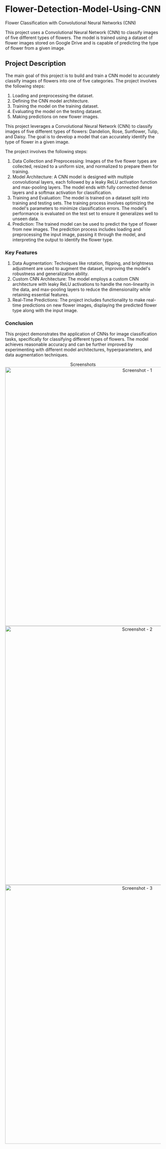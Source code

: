 # Flower-Detection-Model-Using-CNN

Flower Classification with Convolutional Neural Networks (CNN)

This project uses a Convolutional Neural Network (CNN) to classify images of five different types of flowers. The model is trained using a dataset of flower images stored on Google Drive and is capable of predicting the type of flower from a given image.

## Project Description

The main goal of this project is to build and train a CNN model to accurately classify images of flowers into one of five categories. The project involves the following steps:

1. Loading and preprocessing the dataset.
2. Defining the CNN model architecture.
3. Training the model on the training dataset.
4. Evaluating the model on the testing dataset.
5. Making predictions on new flower images.

This project leverages a Convolutional Neural Network (CNN) to classify images of five different types of flowers: Dandelion, Rose, Sunflower, Tulip, and Daisy. The goal is to develop a model that can accurately identify the type of flower in a given image.

The project involves the following steps:

1. Data Collection and Preprocessing: Images of the five flower types are collected, resized to a uniform size, and normalized to prepare them for training.
2. Model Architecture: A CNN model is designed with multiple convolutional layers, each followed by a leaky ReLU activation function and max-pooling layers. The model ends with fully connected dense layers and a softmax activation for classification.
3. Training and Evaluation: The model is trained on a dataset split into training and testing sets. The training process involves optimizing the model's parameters to minimize classification errors. The model's performance is evaluated on the test set to ensure it generalizes well to unseen data.
4. Prediction: The trained model can be used to predict the type of flower from new images. The prediction process includes loading and preprocessing the input image, passing it through the model, and interpreting the output to identify the flower type.

   
### Key Features

1. Data Augmentation: Techniques like rotation, flipping, and brightness adjustment are used to augment the dataset, improving the model's robustness and generalization ability.
2. Custom CNN Architecture: The model employs a custom CNN architecture with leaky ReLU activations to handle the non-linearity in the data, and max-pooling layers to reduce the dimensionality while retaining essential features.
3. Real-Time Predictions: The project includes functionality to make real-time predictions on new flower images, displaying the predicted flower type along with the input image.

### Conclusion

This project demonstrates the application of CNNs for image classification tasks, specifically for classifying different types of flowers. The model achieves reasonable accuracy and can be further improved by experimenting with different model architectures, hyperparameters, and data augmentation techniques.

<p align="center">
Screenshots<br>
<img width="839" alt="Screenshot - 1" src="https://github.com/Abhigyan126/Road-Segmentation/assets/108809711/21a0862d-e150-4249-b798-cf33206fe442"><br>
<img width="839" alt="Screenshot - 2" src="https://github.com/Abhigyan126/Road-Segmentation/assets/108809711/b2406c63-a2e0-46df-9418-960ffffe4b24"><br>
<img width="839" alt="Screenshot - 3" src="https://github.com/Abhigyan126/Road-Segmentation/assets/108809711/9ef69c60-8b50-4092-a089-c7c91f3ee46a"><br>

</p>
